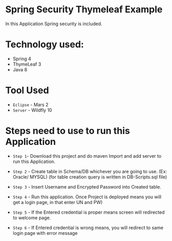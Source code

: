 # Spring Security Thymeleaf Example

In this Application Spring security is included.

# Technology used:
* Spring 4
* ThymeLeaf 3
* Java 8

# Tool Used
* `Eclipse` - Mars 2
* `Server`  - Wildfly 10

# Steps need to use to run this Application

* `Step 1`- Download this project and do maven Import and add server to run this Application.

* `Step 2` - Create table in Schema/DB whichever you are going to use. (Ex: Oracle/ MYSQL)
		(for table creation query is written in DB-Scripts.sql file)

* `Step 3` - Insert Username and Encrypted Password into Created table. 

* `Step 4` - Run this application. Once Project is deployed means you will get a login page, in that enter UN and PW)

* `Step 5` - If the Entered credential is proper means screen will redirected to welcome page.

* `Step 6` - If Entered credential is wrong means, you will redirect to same login page with error message 

